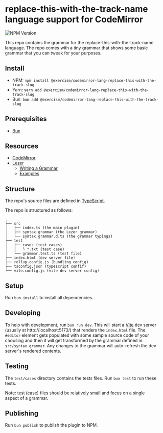 # replace-this-with-the-track-name language support for CodeMirror

![NPM Version](https://img.shields.io/npm/v/@exercism/codemirror-lang-replace-this-with-the-track-slug)

This repo contains the grammar for the replace-this-with-the-track-name language.
The repo comes with a tiny grammar that shows some basic grammar that you can tweak for your purposes.

## Install

- NPM: `npm install @exercism/codemirror-lang-replace-this-with-the-track-slug`
- Yarn: `yarn add @exercism/codemirror-lang-replace-this-with-the-track-slug`
- Bun: `bun add @exercism/codemirror-lang-replace-this-with-the-track-slug`

## Prerequisites

- [Bun](https://bun.sh/)

## Resources

- [CodeMirror](https://codemirror.net/docs/)
- [Lezer](https://lezer.codemirror.net/docs/guide/)
  - [Writing a Grammar](https://lezer.codemirror.net/docs/guide/#writing-a-grammar)
  - [Examples](https://lezer.codemirror.net/examples/)

## Structure

The repo's source files are defined in [TypeScript](https://www.typescriptlang.org/).

The repo is structured as follows:

```text
.
├── src
│   ├── index.ts (the main plugin)
│   ├── syntax.grammar (the Lezer grammar)
│   └── syntax.grammar.d.ts (the grammar typings)
├── test
│   ├── cases (test cases)
│   │   └ *.txt (test case)
│   └── grammar.test.ts (test file)
├── index.html (dev server file)
├── rollup.config.js (bundling config)
├── tsconfig.json (typescript confif)
└── vite.config.js (vite dev server config)
```

## Setup

Run `bun install` to install all dependencies.

## Developing

To help with development, run `bun run dev`.
This will start a [Vite](https://vite.dev/) dev server (usually at http://localhost:5173/) that renders the `index.html` file.
The `#editor` element gets populated with some sample source code of your choosing and then it will get transformed by the grammar defined in `src/syntax.grammar`.
Any changes to the grammar will auto-refresh the dev server's rendered contents.

## Testing

The `test/cases` directory contains the tests files.
Run `bun test` to run these tests.

Note: test (case) files should be relatively small and focus on a single aspect of a grammar.

## Publishing

Run `bun publish` to publish the plugin to NPM.
